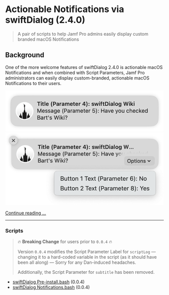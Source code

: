 # Actionable Notifications via swiftDialog (2.4.0)

> A pair of scripts to help Jamf Pro admins easily display custom branded macOS Notifications 


## Background

One of the more welcome features of swiftDialog 2.4.0 is actionable macOS Notifications and when combined with Script Parameters, Jamf Pro administrators can easily display custom-branded, actionable macOS Notifications to their users.

![Custom Branded Notification](images/sd_Notifications-00001.png)
![Custom Branded Notification](images/sd_Notifications-00002.png)


[Continue reading …](https://snelson.us/2024/02/actionable-custom-branded-macos-notifications-with-swiftdialog-2-4-0/)

---

### Scripts

> :fire: **Breaking Change** for users prior to `0.0.4` :fire:
> 
> Version `0.0.4` modifies the Script Parameter Label for `scriptLog` — changing it to a hard-coded variable in the script (as it should have been all along) — Sorry for any Dan-induced headaches.
> 
> Additionally, the Script Parameter for `subtitle` has been removed.

- [swiftDialog Pre-install.bash](swiftDialog%20Pre-install.bash) (0.0.4)
- [swiftDialog Notifications.bash](swiftDialog%20Notifications.bash) (0.0.4)